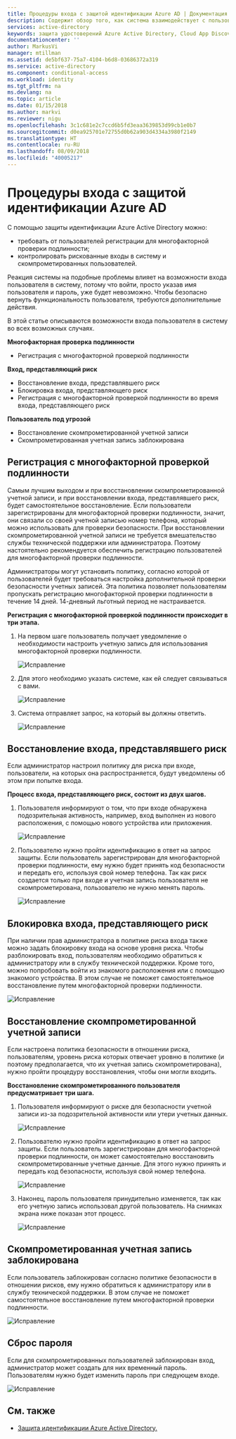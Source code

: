 ```yaml
---
title: Процедуры входа с защитой идентификации Azure AD | Документация Майкрософт
description: Содержит обзор того, как система взаимодействует с пользователем, когда защита идентификации уменьшает риск или восстанавливает скомпрометированного пользователя либо когда многофакторная проверка подлинности установлена политикой.
services: active-directory
keywords: защита удостоверений Azure Active Directory, Cloud App Discovery, управление приложениями, безопасность, риск, уровень риска, уязвимость, политика безопасности
documentationcenter: ''
author: MarkusVi
manager: mtillman
ms.assetid: de5bf637-75a7-4104-b6d8-03686372a319
ms.service: active-directory
ms.component: conditional-access
ms.workload: identity
ms.tgt_pltfrm: na
ms.devlang: na
ms.topic: article
ms.date: 01/15/2018
ms.author: markvi
ms.reviewer: nigu
ms.openlocfilehash: 3c1c681e2c7ccd6b5fd3eaa3639853d99cb1e0b7
ms.sourcegitcommit: d0ea925701e72755d0b62a903d4334a3980f2149
ms.translationtype: HT
ms.contentlocale: ru-RU
ms.lasthandoff: 08/09/2018
ms.locfileid: "40005217"
---
```

# <a name="sign-in-experiences-with-azure-ad-identity-protection"></a>Процедуры входа с защитой идентификации Azure AD
С помощью защиты идентификации Azure Active Directory можно:

* требовать от пользователей регистрации для многофакторной проверки подлинности;
* контролировать рискованные входы в систему и скомпрометированных пользователей.

Реакция системы на подобные проблемы влияет на возможности входа пользователя в систему, потому что войти, просто указав имя пользователя и пароль, уже будет невозможно. Чтобы безопасно вернуть функциональность пользователя, требуются дополнительные действия.

В этой статье описываются возможности входа пользователя в систему во всех возможных случаях.

**Многофакторная проверка подлинности**

* Регистрация с многофакторной проверкой подлинности

**Вход, представляющий риск**

* Восстановление входа, представлявшего риск
* Блокировка входа, представляющего риск
* Регистрация с многофакторной проверкой подлинности во время входа, представляющего риск

**Пользователь под угрозой**

* Восстановление скомпрометированной учетной записи
* Скомпрометированная учетная запись заблокирована

## <a name="multi-factor-authentication-registration"></a>Регистрация с многофакторной проверкой подлинности
Самым лучшим выходом и при восстановлении скомпрометированной учетной записи, и при восстановлении входа, представлявшего риск, будет самостоятельное восстановление. Если пользователи зарегистрированы для многофакторной проверки подлинности, значит, они связали со своей учетной записью номер телефона, который можно использовать для проверки безопасности. При восстановлении скомпрометированной учетной записи не требуется вмешательство службы технической поддержки или администратора. Поэтому настоятельно рекомендуется обеспечить регистрацию пользователей для многофакторной проверки подлинности. 

Администраторы могут установить политику, согласно которой от пользователей будет требоваться настройка дополнительной проверки безопасности учетных записей. Эта политика позволяет пользователям пропускать регистрацию многофакторной проверки подлинности в течение 14 дней. 14-дневный льготный период не настраивается.

**Регистрация с многофакторной проверкой подлинности происходит в три этапа.**

1. На первом шаге пользователь получает уведомление о необходимости настроить учетную запись для использования многофакторной проверки подлинности. 
   
    ![Исправление](./media/flows/140.png "Исправление")
2. Для этого необходимо указать системе, как ей следует связываться с вами.
   
    ![Исправление](./media/flows/141.png "Исправление")
3. Система отправляет запрос, на который вы должны ответить.
   
    ![Исправление](./media/flows/142.png "Исправление")

## <a name="risky-sign-in-recovery"></a>Восстановление входа, представлявшего риск
Если администратор настроил политику для риска при входе, пользователи, на которых она распространяется, будут уведомлены об этом при попытке входа. 

**Процесс входа, представляющего риск, состоит из двух шагов.** 

1. Пользователя информируют о том, что при входе обнаружена подозрительная активность, например, вход выполнен из нового расположения, с помощью нового устройства или приложения. 
   
    ![Исправление](./media/flows/120.png "Исправление")
2. Пользователю нужно пройти идентификацию в ответ на запрос защиты. Если пользователь зарегистрирован для многофакторной проверки подлинности, ему нужно будет принять код безопасности и передать его, используя свой номер телефона. Так как риск создается только при входе и учетная запись пользователя не скомпрометирована, пользователю не нужно менять пароль. 
   
    ![Исправление](./media/flows/121.png "Исправление")

## <a name="risky-sign-in-blocked"></a>Блокировка входа, представляющего риск
При наличии прав администратора в политике риска входа также можно задать блокировку входа на основе уровня риска. Чтобы разблокировать вход, пользователям необходимо обратиться к администратору или в службу технической поддержки. Кроме того, можно попробовать войти из знакомого расположения или с помощью знакомого устройства. В этом случае не поможет самостоятельное восстановление путем многофакторной проверки подлинности.

![Исправление](./media/flows/200.png "Исправление")

## <a name="compromised-account-recovery"></a>Восстановление скомпрометированной учетной записи
Если настроена политика безопасности в отношении риска, пользователям, уровень риска которых отвечает уровню в политике (и поэтому предполагается, что их учетная запись скомпрометирована), нужно пройти процедуру восстановления, чтобы они могли входить. 

**Восстановление скомпрометированного пользователя предусматривает три шага.**

1. Пользователя информируют о риске для безопасности учетной записи из-за подозрительной активности или утери учетных данных.
   
    ![Исправление](./media/flows/101.png "Исправление")
2. Пользователю нужно пройти идентификацию в ответ на запрос защиты. Если пользователь зарегистрирован для многофакторной проверки подлинности, он может самостоятельно восстановить скомпрометированные учетные данные. Для этого нужно принять и передать код безопасности, используя свой номер телефона. 
   
   ![Исправление](./media/flows/110.png "Исправление")
3. Наконец, пароль пользователя принудительно изменяется, так как его учетную запись использовал другой пользователь. 
   На снимках экрана ниже показан этот процесс.
   
   ![Исправление](./media/flows/111.png "Исправление")

## <a name="compromised-account-blocked"></a>Скомпрометированная учетная запись заблокирована
Если пользователь заблокирован согласно политике безопасности в отношении рисков, ему нужно обратиться к администратору или в службу технической поддержки. В этом случае не поможет самостоятельное восстановление путем многофакторной проверки подлинности.

![Исправление](./media/flows/104.png "Исправление")

## <a name="reset-password"></a>Сброс пароля
Если для скомпрометированных пользователей заблокирован вход, администратор может создать для них временный пароль. Пользователям нужно будет изменить пароль при следующем входе.

![Исправление](./media/flows/160.png "Исправление")

## <a name="see-also"></a>См. также
* [Защита идентификации Azure Active Directory.](../active-directory-identityprotection.md) 

